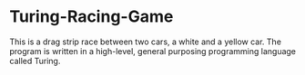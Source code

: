 # Turing-Racing-Game
This is a drag strip race between two cars, a white and a yellow car. The program is written in a high-level, general purposing programming language called Turing.
